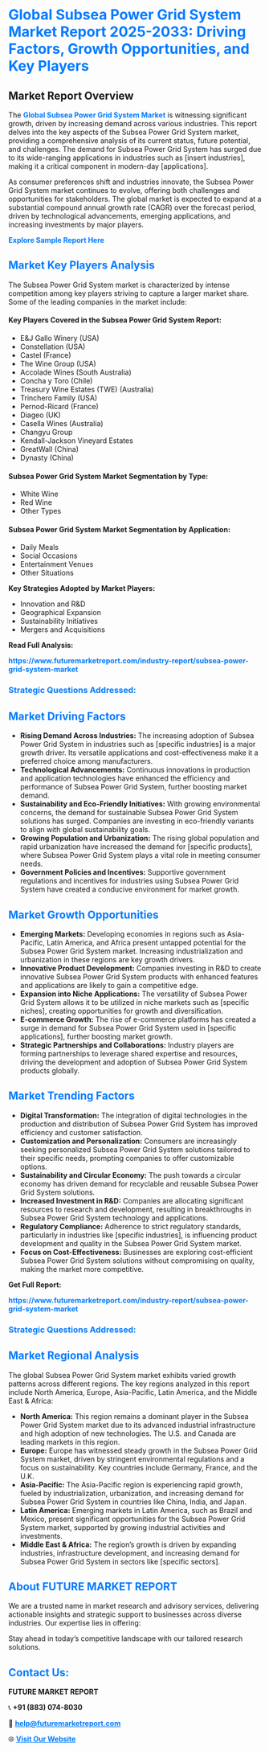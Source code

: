 <h1 style="color: #007BFF;">Global Subsea Power Grid System Market Report 2025-2033: Driving Factors, Growth Opportunities, and Key Players</h1>

<section id="overview">
<h2>Market Report Overview</h2>
<p>The <a href="https://www.futuremarketreport.com/industry-report/subsea-power-grid-system-market" style="color: #007BFF; text-decoration: none;"><strong>Global Subsea Power Grid System Market</strong></a> is witnessing significant growth, driven by increasing demand across various industries. This report delves into the key aspects of the Subsea Power Grid System market, providing a comprehensive analysis of its current status, future potential, and challenges. The demand for Subsea Power Grid System has surged due to its wide-ranging applications in industries such as [insert industries], making it a critical component in modern-day [applications].</p>
<p>As consumer preferences shift and industries innovate, the Subsea Power Grid System market continues to evolve, offering both challenges and opportunities for stakeholders. The global market is expected to expand at a substantial compound annual growth rate (CAGR) over the forecast period, driven by technological advancements, emerging applications, and increasing investments by major players.</p>
</section>

<section id="overview">
<p><a href="https://www.futuremarketreport.com/request-sample/reportId=32088" style="color: #007BFF; text-decoration: none;"><strong>Explore Sample Report Here</strong></a></p>
</section>

<section id="key-players">
<h2 style="color: #007BFF;">Market Key Players Analysis</h2>
<p>The Subsea Power Grid System market is characterized by intense competition among key players striving to capture a larger market share. Some of the leading companies in the market include:</p>
<h4>Key Players Covered in the Subsea Power Grid System Report:</h4>
<ul><li>E&amp;J Gallo Winery (USA)</li><li>Constellation (USA)</li><li>Castel (France)</li><li>The Wine Group (USA)</li><li>Accolade Wines (South Australia)</li><li>Concha y Toro (Chile)</li><li>Treasury Wine Estates (TWE) (Australia)</li><li>Trinchero Family (USA)</li><li>Pernod-Ricard (France)</li><li>Diageo (UK)</li><li>Casella Wines (Australia)</li><li>Changyu Group</li><li>Kendall-Jackson Vineyard Estates</li><li>GreatWall (China)</li><li>Dynasty (China)</li></ul>
<h4>Subsea Power Grid System Market Segmentation by Type:</h4>
<ul><li>White Wine</li><li>Red Wine</li><li>Other Types</li></ul>

<h4>Subsea Power Grid System Market Segmentation by Application:</h4>
<ul><li>Daily Meals</li><li>Social Occasions</li><li>Entertainment Venues</li><li>Other Situations</li></ul>
<p><strong>Key Strategies Adopted by Market Players:</strong></p>
<ul>
<li>Innovation and R&D</li>
<li>Geographical Expansion</li>
<li>Sustainability Initiatives</li>
<li>Mergers and Acquisitions</li>
</ul>
</section>

<section>
<p><strong>Read Full Analysis: </strong></p><a href="https://www.futuremarketreport.com/industry-report/subsea-power-grid-system-market" style="color: #007BFF; text-decoration: none;"><strong>https://www.futuremarketreport.com/industry-report/subsea-power-grid-system-market</strong></a>
<h3 style="color: #007BFF;">Strategic Questions Addressed:</h3>
</section>

<section id="driving-factors">
<h2 style="color: #007BFF;">Market Driving Factors</h2>
<ul>
<li><strong>Rising Demand Across Industries:</strong> The increasing adoption of Subsea Power Grid System in industries such as [specific industries] is a major growth driver. Its versatile applications and cost-effectiveness make it a preferred choice among manufacturers.</li>
<li><strong>Technological Advancements:</strong> Continuous innovations in production and application technologies have enhanced the efficiency and performance of Subsea Power Grid System, further boosting market demand.</li>
<li><strong>Sustainability and Eco-Friendly Initiatives:</strong> With growing environmental concerns, the demand for sustainable Subsea Power Grid System solutions has surged. Companies are investing in eco-friendly variants to align with global sustainability goals.</li>
<li><strong>Growing Population and Urbanization:</strong> The rising global population and rapid urbanization have increased the demand for [specific products], where Subsea Power Grid System plays a vital role in meeting consumer needs.</li>
<li><strong>Government Policies and Incentives:</strong> Supportive government regulations and incentives for industries using Subsea Power Grid System have created a conducive environment for market growth.</li>
</ul>
</section>

<section id="growth-opportunities">
<h2 style="color: #007BFF;">Market Growth Opportunities</h2>
<ul>
<li><strong>Emerging Markets:</strong> Developing economies in regions such as Asia-Pacific, Latin America, and Africa present untapped potential for the Subsea Power Grid System market. Increasing industrialization and urbanization in these regions are key growth drivers.</li>
<li><strong>Innovative Product Development:</strong> Companies investing in R&D to create innovative Subsea Power Grid System products with enhanced features and applications are likely to gain a competitive edge.</li>
<li><strong>Expansion into Niche Applications:</strong> The versatility of Subsea Power Grid System allows it to be utilized in niche markets such as [specific niches], creating opportunities for growth and diversification.</li>
<li><strong>E-commerce Growth:</strong> The rise of e-commerce platforms has created a surge in demand for Subsea Power Grid System used in [specific applications], further boosting market growth.</li>
<li><strong>Strategic Partnerships and Collaborations:</strong> Industry players are forming partnerships to leverage shared expertise and resources, driving the development and adoption of Subsea Power Grid System products globally.</li>
</ul>
</section>

<section id="trending-factors">
<h2 style="color: #007BFF;">Market Trending Factors</h2>
<ul>
<li><strong>Digital Transformation:</strong> The integration of digital technologies in the production and distribution of Subsea Power Grid System has improved efficiency and customer satisfaction.</li>
<li><strong>Customization and Personalization:</strong> Consumers are increasingly seeking personalized Subsea Power Grid System solutions tailored to their specific needs, prompting companies to offer customizable options.</li>
<li><strong>Sustainability and Circular Economy:</strong> The push towards a circular economy has driven demand for recyclable and reusable Subsea Power Grid System solutions.</li>
<li><strong>Increased Investment in R&D:</strong> Companies are allocating significant resources to research and development, resulting in breakthroughs in Subsea Power Grid System technology and applications.</li>
<li><strong>Regulatory Compliance:</strong> Adherence to strict regulatory standards, particularly in industries like [specific industries], is influencing product development and quality in the Subsea Power Grid System market.</li>
<li><strong>Focus on Cost-Effectiveness:</strong> Businesses are exploring cost-efficient Subsea Power Grid System solutions without compromising on quality, making the market more competitive.</li>
</ul>
</section>

<section>
<p><strong>Get Full Report: </strong></p><a href="https://www.futuremarketreport.com/industry-report/subsea-power-grid-system-market" style="color: #007BFF; text-decoration: none;"><strong>https://www.futuremarketreport.com/industry-report/subsea-power-grid-system-market</strong></a>
<h3 style="color: #007BFF;">Strategic Questions Addressed:</h3>
</section>


<section id="regional-analysis">
<h2 style="color: #007BFF;">Market Regional Analysis</h2>
<p>The global Subsea Power Grid System market exhibits varied growth patterns across different regions. The key regions analyzed in this report include North America, Europe, Asia-Pacific, Latin America, and the Middle East & Africa:</p>
<ul>
<li><strong>North America:</strong> This region remains a dominant player in the Subsea Power Grid System market due to its advanced industrial infrastructure and high adoption of new technologies. The U.S. and Canada are leading markets in this region.</li>
<li><strong>Europe:</strong> Europe has witnessed steady growth in the Subsea Power Grid System market, driven by stringent environmental regulations and a focus on sustainability. Key countries include Germany, France, and the U.K.</li>
<li><strong>Asia-Pacific:</strong> The Asia-Pacific region is experiencing rapid growth, fueled by industrialization, urbanization, and increasing demand for Subsea Power Grid System in countries like China, India, and Japan.</li>
<li><strong>Latin America:</strong> Emerging markets in Latin America, such as Brazil and Mexico, present significant opportunities for the Subsea Power Grid System market, supported by growing industrial activities and investments.</li>
<li><strong>Middle East & Africa:</strong> The region’s growth is driven by expanding industries, infrastructure development, and increasing demand for Subsea Power Grid System in sectors like [specific sectors].</li>
</ul>
</section>

<footer>
<h2 style="color: #007BFF;">About FUTURE MARKET REPORT</h2>
<p>We are a trusted name in market research and advisory services, delivering actionable insights and strategic support to businesses across diverse industries. Our expertise lies in offering:</p>

<p>Stay ahead in today’s competitive landscape with our tailored research solutions.</p>

<h2 style="color: #007BFF;">Contact Us:</h2>
<p><strong>FUTURE MARKET REPORT</strong></p>
<p>📞 <strong>+91 (883) 074-8030</strong></p>
<p>📧 <strong><a href="mailto:help@futuremarketreport.com" style="color: #007BFF;">help@futuremarketreport.com</a></strong></p>
<p>🌐 <strong><a href="https://www.futuremarketreport.com/" style="color: #007BFF;">Visit Our Website</a></strong></p>
</footer>